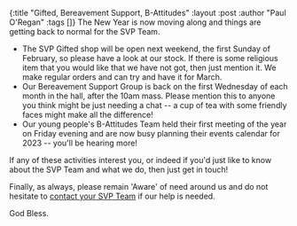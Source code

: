 {:title "Gifted, Bereavement Support, B-Attitudes"
 :layout :post
 :author "Paul O'Regan"
 :tags []}
The New Year is now moving along and things are getting back to normal for the SVP Team.

* The SVP Gifted shop will be open next weekend, the first Sunday of February, so please have a look at our stock. If there is some religious item that you would like that we have not got, then just mention it. We make regular orders and can try and have it for March.
 * Our Bereavement Support Group is back on the first Wednesday of each month in the hall, after the 10am mass. Please mention this to anyone you think might be just needing a chat -- a cup of tea with some friendly faces might make all the difference!
 * Our young people's B-Attitudes Team held their first meeting of the year on Friday evening and are now busy planning their events calendar for 2023 -- you'll be hearing more!

If any of these activities interest you, or indeed if you'd just like to know about the SVP Team and what we do, then just get in touch!

Finally, as always, please remain 'Aware' of need around us and do not hesitate to [contact your SVP Team](../../pages-output/contact/) if our help is needed.

God Bless.

